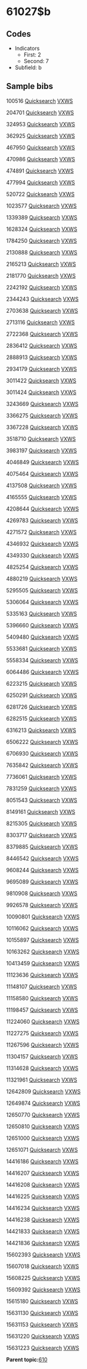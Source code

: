 # 61027$b

## Codes

-   Indicators
    -   First: 2
    -   Second: 7
-   Subfield: b

## Sample bibs

100516 [Quicksearch](https://search.library.yale.edu/catalog/100516) [VXWS](http://prodorbis.library.yale.edu:7014/vxws/GetHoldingsService?bibId=100516)

204701 [Quicksearch](https://search.library.yale.edu/catalog/204701) [VXWS](http://prodorbis.library.yale.edu:7014/vxws/GetHoldingsService?bibId=204701)

324953 [Quicksearch](https://search.library.yale.edu/catalog/324953) [VXWS](http://prodorbis.library.yale.edu:7014/vxws/GetHoldingsService?bibId=324953)

362925 [Quicksearch](https://search.library.yale.edu/catalog/362925) [VXWS](http://prodorbis.library.yale.edu:7014/vxws/GetHoldingsService?bibId=362925)

467950 [Quicksearch](https://search.library.yale.edu/catalog/467950) [VXWS](http://prodorbis.library.yale.edu:7014/vxws/GetHoldingsService?bibId=467950)

470986 [Quicksearch](https://search.library.yale.edu/catalog/470986) [VXWS](http://prodorbis.library.yale.edu:7014/vxws/GetHoldingsService?bibId=470986)

474891 [Quicksearch](https://search.library.yale.edu/catalog/474891) [VXWS](http://prodorbis.library.yale.edu:7014/vxws/GetHoldingsService?bibId=474891)

477994 [Quicksearch](https://search.library.yale.edu/catalog/477994) [VXWS](http://prodorbis.library.yale.edu:7014/vxws/GetHoldingsService?bibId=477994)

520722 [Quicksearch](https://search.library.yale.edu/catalog/520722) [VXWS](http://prodorbis.library.yale.edu:7014/vxws/GetHoldingsService?bibId=520722)

1023577 [Quicksearch](https://search.library.yale.edu/catalog/1023577) [VXWS](http://prodorbis.library.yale.edu:7014/vxws/GetHoldingsService?bibId=1023577)

1339389 [Quicksearch](https://search.library.yale.edu/catalog/1339389) [VXWS](http://prodorbis.library.yale.edu:7014/vxws/GetHoldingsService?bibId=1339389)

1628324 [Quicksearch](https://search.library.yale.edu/catalog/1628324) [VXWS](http://prodorbis.library.yale.edu:7014/vxws/GetHoldingsService?bibId=1628324)

1784250 [Quicksearch](https://search.library.yale.edu/catalog/1784250) [VXWS](http://prodorbis.library.yale.edu:7014/vxws/GetHoldingsService?bibId=1784250)

2130888 [Quicksearch](https://search.library.yale.edu/catalog/2130888) [VXWS](http://prodorbis.library.yale.edu:7014/vxws/GetHoldingsService?bibId=2130888)

2165213 [Quicksearch](https://search.library.yale.edu/catalog/2165213) [VXWS](http://prodorbis.library.yale.edu:7014/vxws/GetHoldingsService?bibId=2165213)

2181770 [Quicksearch](https://search.library.yale.edu/catalog/2181770) [VXWS](http://prodorbis.library.yale.edu:7014/vxws/GetHoldingsService?bibId=2181770)

2242192 [Quicksearch](https://search.library.yale.edu/catalog/2242192) [VXWS](http://prodorbis.library.yale.edu:7014/vxws/GetHoldingsService?bibId=2242192)

2344243 [Quicksearch](https://search.library.yale.edu/catalog/2344243) [VXWS](http://prodorbis.library.yale.edu:7014/vxws/GetHoldingsService?bibId=2344243)

2703638 [Quicksearch](https://search.library.yale.edu/catalog/2703638) [VXWS](http://prodorbis.library.yale.edu:7014/vxws/GetHoldingsService?bibId=2703638)

2713116 [Quicksearch](https://search.library.yale.edu/catalog/2713116) [VXWS](http://prodorbis.library.yale.edu:7014/vxws/GetHoldingsService?bibId=2713116)

2722368 [Quicksearch](https://search.library.yale.edu/catalog/2722368) [VXWS](http://prodorbis.library.yale.edu:7014/vxws/GetHoldingsService?bibId=2722368)

2836412 [Quicksearch](https://search.library.yale.edu/catalog/2836412) [VXWS](http://prodorbis.library.yale.edu:7014/vxws/GetHoldingsService?bibId=2836412)

2888913 [Quicksearch](https://search.library.yale.edu/catalog/2888913) [VXWS](http://prodorbis.library.yale.edu:7014/vxws/GetHoldingsService?bibId=2888913)

2934179 [Quicksearch](https://search.library.yale.edu/catalog/2934179) [VXWS](http://prodorbis.library.yale.edu:7014/vxws/GetHoldingsService?bibId=2934179)

3011422 [Quicksearch](https://search.library.yale.edu/catalog/3011422) [VXWS](http://prodorbis.library.yale.edu:7014/vxws/GetHoldingsService?bibId=3011422)

3011424 [Quicksearch](https://search.library.yale.edu/catalog/3011424) [VXWS](http://prodorbis.library.yale.edu:7014/vxws/GetHoldingsService?bibId=3011424)

3243669 [Quicksearch](https://search.library.yale.edu/catalog/3243669) [VXWS](http://prodorbis.library.yale.edu:7014/vxws/GetHoldingsService?bibId=3243669)

3366275 [Quicksearch](https://search.library.yale.edu/catalog/3366275) [VXWS](http://prodorbis.library.yale.edu:7014/vxws/GetHoldingsService?bibId=3366275)

3367228 [Quicksearch](https://search.library.yale.edu/catalog/3367228) [VXWS](http://prodorbis.library.yale.edu:7014/vxws/GetHoldingsService?bibId=3367228)

3518710 [Quicksearch](https://search.library.yale.edu/catalog/3518710) [VXWS](http://prodorbis.library.yale.edu:7014/vxws/GetHoldingsService?bibId=3518710)

3983197 [Quicksearch](https://search.library.yale.edu/catalog/3983197) [VXWS](http://prodorbis.library.yale.edu:7014/vxws/GetHoldingsService?bibId=3983197)

4046849 [Quicksearch](https://search.library.yale.edu/catalog/4046849) [VXWS](http://prodorbis.library.yale.edu:7014/vxws/GetHoldingsService?bibId=4046849)

4075464 [Quicksearch](https://search.library.yale.edu/catalog/4075464) [VXWS](http://prodorbis.library.yale.edu:7014/vxws/GetHoldingsService?bibId=4075464)

4137508 [Quicksearch](https://search.library.yale.edu/catalog/4137508) [VXWS](http://prodorbis.library.yale.edu:7014/vxws/GetHoldingsService?bibId=4137508)

4165555 [Quicksearch](https://search.library.yale.edu/catalog/4165555) [VXWS](http://prodorbis.library.yale.edu:7014/vxws/GetHoldingsService?bibId=4165555)

4208644 [Quicksearch](https://search.library.yale.edu/catalog/4208644) [VXWS](http://prodorbis.library.yale.edu:7014/vxws/GetHoldingsService?bibId=4208644)

4269783 [Quicksearch](https://search.library.yale.edu/catalog/4269783) [VXWS](http://prodorbis.library.yale.edu:7014/vxws/GetHoldingsService?bibId=4269783)

4271572 [Quicksearch](https://search.library.yale.edu/catalog/4271572) [VXWS](http://prodorbis.library.yale.edu:7014/vxws/GetHoldingsService?bibId=4271572)

4346932 [Quicksearch](https://search.library.yale.edu/catalog/4346932) [VXWS](http://prodorbis.library.yale.edu:7014/vxws/GetHoldingsService?bibId=4346932)

4349330 [Quicksearch](https://search.library.yale.edu/catalog/4349330) [VXWS](http://prodorbis.library.yale.edu:7014/vxws/GetHoldingsService?bibId=4349330)

4825254 [Quicksearch](https://search.library.yale.edu/catalog/4825254) [VXWS](http://prodorbis.library.yale.edu:7014/vxws/GetHoldingsService?bibId=4825254)

4880219 [Quicksearch](https://search.library.yale.edu/catalog/4880219) [VXWS](http://prodorbis.library.yale.edu:7014/vxws/GetHoldingsService?bibId=4880219)

5295505 [Quicksearch](https://search.library.yale.edu/catalog/5295505) [VXWS](http://prodorbis.library.yale.edu:7014/vxws/GetHoldingsService?bibId=5295505)

5306064 [Quicksearch](https://search.library.yale.edu/catalog/5306064) [VXWS](http://prodorbis.library.yale.edu:7014/vxws/GetHoldingsService?bibId=5306064)

5335163 [Quicksearch](https://search.library.yale.edu/catalog/5335163) [VXWS](http://prodorbis.library.yale.edu:7014/vxws/GetHoldingsService?bibId=5335163)

5396660 [Quicksearch](https://search.library.yale.edu/catalog/5396660) [VXWS](http://prodorbis.library.yale.edu:7014/vxws/GetHoldingsService?bibId=5396660)

5409480 [Quicksearch](https://search.library.yale.edu/catalog/5409480) [VXWS](http://prodorbis.library.yale.edu:7014/vxws/GetHoldingsService?bibId=5409480)

5533681 [Quicksearch](https://search.library.yale.edu/catalog/5533681) [VXWS](http://prodorbis.library.yale.edu:7014/vxws/GetHoldingsService?bibId=5533681)

5558334 [Quicksearch](https://search.library.yale.edu/catalog/5558334) [VXWS](http://prodorbis.library.yale.edu:7014/vxws/GetHoldingsService?bibId=5558334)

6064486 [Quicksearch](https://search.library.yale.edu/catalog/6064486) [VXWS](http://prodorbis.library.yale.edu:7014/vxws/GetHoldingsService?bibId=6064486)

6223215 [Quicksearch](https://search.library.yale.edu/catalog/6223215) [VXWS](http://prodorbis.library.yale.edu:7014/vxws/GetHoldingsService?bibId=6223215)

6250291 [Quicksearch](https://search.library.yale.edu/catalog/6250291) [VXWS](http://prodorbis.library.yale.edu:7014/vxws/GetHoldingsService?bibId=6250291)

6281726 [Quicksearch](https://search.library.yale.edu/catalog/6281726) [VXWS](http://prodorbis.library.yale.edu:7014/vxws/GetHoldingsService?bibId=6281726)

6282515 [Quicksearch](https://search.library.yale.edu/catalog/6282515) [VXWS](http://prodorbis.library.yale.edu:7014/vxws/GetHoldingsService?bibId=6282515)

6316213 [Quicksearch](https://search.library.yale.edu/catalog/6316213) [VXWS](http://prodorbis.library.yale.edu:7014/vxws/GetHoldingsService?bibId=6316213)

6506222 [Quicksearch](https://search.library.yale.edu/catalog/6506222) [VXWS](http://prodorbis.library.yale.edu:7014/vxws/GetHoldingsService?bibId=6506222)

6706930 [Quicksearch](https://search.library.yale.edu/catalog/6706930) [VXWS](http://prodorbis.library.yale.edu:7014/vxws/GetHoldingsService?bibId=6706930)

7635842 [Quicksearch](https://search.library.yale.edu/catalog/7635842) [VXWS](http://prodorbis.library.yale.edu:7014/vxws/GetHoldingsService?bibId=7635842)

7736061 [Quicksearch](https://search.library.yale.edu/catalog/7736061) [VXWS](http://prodorbis.library.yale.edu:7014/vxws/GetHoldingsService?bibId=7736061)

7831259 [Quicksearch](https://search.library.yale.edu/catalog/7831259) [VXWS](http://prodorbis.library.yale.edu:7014/vxws/GetHoldingsService?bibId=7831259)

8051543 [Quicksearch](https://search.library.yale.edu/catalog/8051543) [VXWS](http://prodorbis.library.yale.edu:7014/vxws/GetHoldingsService?bibId=8051543)

8149161 [Quicksearch](https://search.library.yale.edu/catalog/8149161) [VXWS](http://prodorbis.library.yale.edu:7014/vxws/GetHoldingsService?bibId=8149161)

8215305 [Quicksearch](https://search.library.yale.edu/catalog/8215305) [VXWS](http://prodorbis.library.yale.edu:7014/vxws/GetHoldingsService?bibId=8215305)

8303717 [Quicksearch](https://search.library.yale.edu/catalog/8303717) [VXWS](http://prodorbis.library.yale.edu:7014/vxws/GetHoldingsService?bibId=8303717)

8379885 [Quicksearch](https://search.library.yale.edu/catalog/8379885) [VXWS](http://prodorbis.library.yale.edu:7014/vxws/GetHoldingsService?bibId=8379885)

8446542 [Quicksearch](https://search.library.yale.edu/catalog/8446542) [VXWS](http://prodorbis.library.yale.edu:7014/vxws/GetHoldingsService?bibId=8446542)

9608244 [Quicksearch](https://search.library.yale.edu/catalog/9608244) [VXWS](http://prodorbis.library.yale.edu:7014/vxws/GetHoldingsService?bibId=9608244)

9695089 [Quicksearch](https://search.library.yale.edu/catalog/9695089) [VXWS](http://prodorbis.library.yale.edu:7014/vxws/GetHoldingsService?bibId=9695089)

9810908 [Quicksearch](https://search.library.yale.edu/catalog/9810908) [VXWS](http://prodorbis.library.yale.edu:7014/vxws/GetHoldingsService?bibId=9810908)

9926578 [Quicksearch](https://search.library.yale.edu/catalog/9926578) [VXWS](http://prodorbis.library.yale.edu:7014/vxws/GetHoldingsService?bibId=9926578)

10090801 [Quicksearch](https://search.library.yale.edu/catalog/10090801) [VXWS](http://prodorbis.library.yale.edu:7014/vxws/GetHoldingsService?bibId=10090801)

10116062 [Quicksearch](https://search.library.yale.edu/catalog/10116062) [VXWS](http://prodorbis.library.yale.edu:7014/vxws/GetHoldingsService?bibId=10116062)

10155897 [Quicksearch](https://search.library.yale.edu/catalog/10155897) [VXWS](http://prodorbis.library.yale.edu:7014/vxws/GetHoldingsService?bibId=10155897)

10163262 [Quicksearch](https://search.library.yale.edu/catalog/10163262) [VXWS](http://prodorbis.library.yale.edu:7014/vxws/GetHoldingsService?bibId=10163262)

10413459 [Quicksearch](https://search.library.yale.edu/catalog/10413459) [VXWS](http://prodorbis.library.yale.edu:7014/vxws/GetHoldingsService?bibId=10413459)

11123636 [Quicksearch](https://search.library.yale.edu/catalog/11123636) [VXWS](http://prodorbis.library.yale.edu:7014/vxws/GetHoldingsService?bibId=11123636)

11148107 [Quicksearch](https://search.library.yale.edu/catalog/11148107) [VXWS](http://prodorbis.library.yale.edu:7014/vxws/GetHoldingsService?bibId=11148107)

11158580 [Quicksearch](https://search.library.yale.edu/catalog/11158580) [VXWS](http://prodorbis.library.yale.edu:7014/vxws/GetHoldingsService?bibId=11158580)

11198457 [Quicksearch](https://search.library.yale.edu/catalog/11198457) [VXWS](http://prodorbis.library.yale.edu:7014/vxws/GetHoldingsService?bibId=11198457)

11224060 [Quicksearch](https://search.library.yale.edu/catalog/11224060) [VXWS](http://prodorbis.library.yale.edu:7014/vxws/GetHoldingsService?bibId=11224060)

11227275 [Quicksearch](https://search.library.yale.edu/catalog/11227275) [VXWS](http://prodorbis.library.yale.edu:7014/vxws/GetHoldingsService?bibId=11227275)

11267596 [Quicksearch](https://search.library.yale.edu/catalog/11267596) [VXWS](http://prodorbis.library.yale.edu:7014/vxws/GetHoldingsService?bibId=11267596)

11304157 [Quicksearch](https://search.library.yale.edu/catalog/11304157) [VXWS](http://prodorbis.library.yale.edu:7014/vxws/GetHoldingsService?bibId=11304157)

11314628 [Quicksearch](https://search.library.yale.edu/catalog/11314628) [VXWS](http://prodorbis.library.yale.edu:7014/vxws/GetHoldingsService?bibId=11314628)

11321961 [Quicksearch](https://search.library.yale.edu/catalog/11321961) [VXWS](http://prodorbis.library.yale.edu:7014/vxws/GetHoldingsService?bibId=11321961)

12642809 [Quicksearch](https://search.library.yale.edu/catalog/12642809) [VXWS](http://prodorbis.library.yale.edu:7014/vxws/GetHoldingsService?bibId=12642809)

12649874 [Quicksearch](https://search.library.yale.edu/catalog/12649874) [VXWS](http://prodorbis.library.yale.edu:7014/vxws/GetHoldingsService?bibId=12649874)

12650770 [Quicksearch](https://search.library.yale.edu/catalog/12650770) [VXWS](http://prodorbis.library.yale.edu:7014/vxws/GetHoldingsService?bibId=12650770)

12650810 [Quicksearch](https://search.library.yale.edu/catalog/12650810) [VXWS](http://prodorbis.library.yale.edu:7014/vxws/GetHoldingsService?bibId=12650810)

12651000 [Quicksearch](https://search.library.yale.edu/catalog/12651000) [VXWS](http://prodorbis.library.yale.edu:7014/vxws/GetHoldingsService?bibId=12651000)

12651071 [Quicksearch](https://search.library.yale.edu/catalog/12651071) [VXWS](http://prodorbis.library.yale.edu:7014/vxws/GetHoldingsService?bibId=12651071)

14416186 [Quicksearch](https://search.library.yale.edu/catalog/14416186) [VXWS](http://prodorbis.library.yale.edu:7014/vxws/GetHoldingsService?bibId=14416186)

14416207 [Quicksearch](https://search.library.yale.edu/catalog/14416207) [VXWS](http://prodorbis.library.yale.edu:7014/vxws/GetHoldingsService?bibId=14416207)

14416208 [Quicksearch](https://search.library.yale.edu/catalog/14416208) [VXWS](http://prodorbis.library.yale.edu:7014/vxws/GetHoldingsService?bibId=14416208)

14416225 [Quicksearch](https://search.library.yale.edu/catalog/14416225) [VXWS](http://prodorbis.library.yale.edu:7014/vxws/GetHoldingsService?bibId=14416225)

14416234 [Quicksearch](https://search.library.yale.edu/catalog/14416234) [VXWS](http://prodorbis.library.yale.edu:7014/vxws/GetHoldingsService?bibId=14416234)

14416238 [Quicksearch](https://search.library.yale.edu/catalog/14416238) [VXWS](http://prodorbis.library.yale.edu:7014/vxws/GetHoldingsService?bibId=14416238)

14421833 [Quicksearch](https://search.library.yale.edu/catalog/14421833) [VXWS](http://prodorbis.library.yale.edu:7014/vxws/GetHoldingsService?bibId=14421833)

14421836 [Quicksearch](https://search.library.yale.edu/catalog/14421836) [VXWS](http://prodorbis.library.yale.edu:7014/vxws/GetHoldingsService?bibId=14421836)

15602393 [Quicksearch](https://search.library.yale.edu/catalog/15602393) [VXWS](http://prodorbis.library.yale.edu:7014/vxws/GetHoldingsService?bibId=15602393)

15607018 [Quicksearch](https://search.library.yale.edu/catalog/15607018) [VXWS](http://prodorbis.library.yale.edu:7014/vxws/GetHoldingsService?bibId=15607018)

15608225 [Quicksearch](https://search.library.yale.edu/catalog/15608225) [VXWS](http://prodorbis.library.yale.edu:7014/vxws/GetHoldingsService?bibId=15608225)

15609392 [Quicksearch](https://search.library.yale.edu/catalog/15609392) [VXWS](http://prodorbis.library.yale.edu:7014/vxws/GetHoldingsService?bibId=15609392)

15615180 [Quicksearch](https://search.library.yale.edu/catalog/15615180) [VXWS](http://prodorbis.library.yale.edu:7014/vxws/GetHoldingsService?bibId=15615180)

15631130 [Quicksearch](https://search.library.yale.edu/catalog/15631130) [VXWS](http://prodorbis.library.yale.edu:7014/vxws/GetHoldingsService?bibId=15631130)

15631153 [Quicksearch](https://search.library.yale.edu/catalog/15631153) [VXWS](http://prodorbis.library.yale.edu:7014/vxws/GetHoldingsService?bibId=15631153)

15631220 [Quicksearch](https://search.library.yale.edu/catalog/15631220) [VXWS](http://prodorbis.library.yale.edu:7014/vxws/GetHoldingsService?bibId=15631220)

15631223 [Quicksearch](https://search.library.yale.edu/catalog/15631223) [VXWS](http://prodorbis.library.yale.edu:7014/vxws/GetHoldingsService?bibId=15631223)

**Parent topic:**[610](../../tags/610/610.md)

